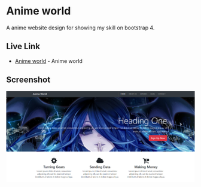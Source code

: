 # Anime world

A anime website design for showing my skill on bootstrap 4. 


## Live Link

* [Anime world](https://frontendproject3.nerdjfpb.com/) - Anime world


## Screenshot


![Screenshot](https://github.com/nerdjfpb/anime-world/blob/master/screenshot.PNG)
